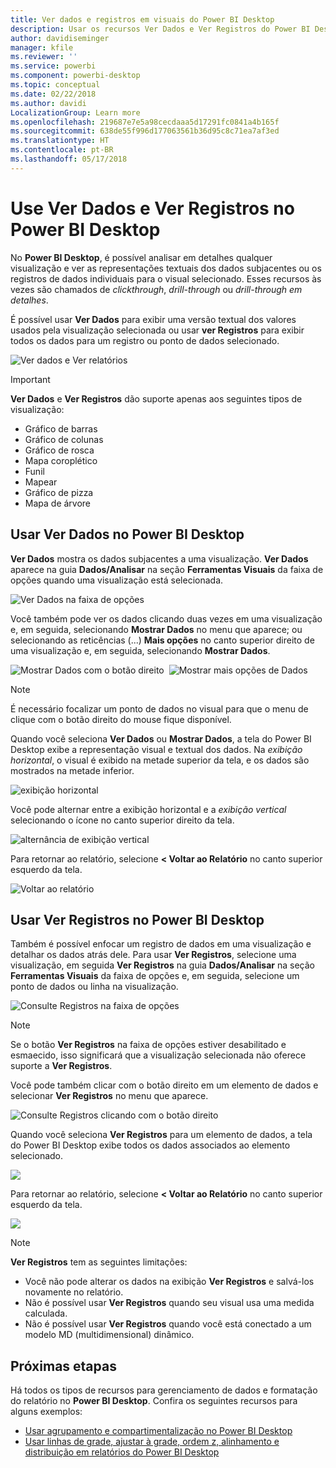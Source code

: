 ```yaml
---
title: Ver dados e registros em visuais do Power BI Desktop
description: Usar os recursos Ver Dados e Ver Registros do Power BI Desktop para analisar os detalhes
author: davidiseminger
manager: kfile
ms.reviewer: ''
ms.service: powerbi
ms.component: powerbi-desktop
ms.topic: conceptual
ms.date: 02/22/2018
ms.author: davidi
LocalizationGroup: Learn more
ms.openlocfilehash: 219687e7e5a98cecdaaa5d17291fc0841a4b165f
ms.sourcegitcommit: 638de55f996d177063561b36d95c8c71ea7af3ed
ms.translationtype: HT
ms.contentlocale: pt-BR
ms.lasthandoff: 05/17/2018
---
```

# <a name="use-see-data-and-see-records-in-power-bi-desktop"></a>Use Ver Dados e Ver Registros no Power BI Desktop
No **Power BI Desktop**, é possível analisar em detalhes qualquer visualização e ver as representações textuais dos dados subjacentes ou os registros de dados individuais para o visual selecionado. Esses recursos às vezes são chamados de *clickthrough*, *drill-through* ou *drill-through em detalhes*.

É possível usar **Ver Dados** para exibir uma versão textual dos valores usados pela visualização selecionada ou usar **ver Registros** para exibir todos os dados para um registro ou ponto de dados selecionado. 

![Ver dados e Ver relatórios](media/desktop-see-data-see-records/see-data-record.png)

>[!IMPORTANT]
>**Ver Dados** e **Ver Registros** dão suporte apenas aos seguintes tipos de visualização:
>  - Gráfico de barras
>  - Gráfico de colunas
>  - Gráfico de rosca
>  - Mapa coroplético
>  - Funil
>  - Mapear
>  - Gráfico de pizza
>  - Mapa de árvore

## <a name="use-see-data-in-power-bi-desktop"></a>Usar Ver Dados no Power BI Desktop

**Ver Dados** mostra os dados subjacentes a uma visualização. **Ver Dados** aparece na guia **Dados/Analisar** na seção **Ferramentas Visuais** da faixa de opções quando uma visualização está selecionada.

![Ver Dados na faixa de opções](media/desktop-see-data-see-records/see-data1.png)

Você também pode ver os dados clicando duas vezes em uma visualização e, em seguida, selecionando **Mostrar Dados** no menu que aparece; ou selecionando as reticências (...) **Mais opções** no canto superior direito de uma visualização e, em seguida, selecionando **Mostrar Dados**.

![Mostrar Dados com o botão direito](media/desktop-see-data-see-records/see-data2.png)&nbsp;&nbsp;![Mostrar mais opções de Dados](media/desktop-see-data-see-records/see-data3.png)

> [!NOTE]
> É necessário focalizar um ponto de dados no visual para que o menu de clique com o botão direito do mouse fique disponível.

Quando você seleciona **Ver Dados** ou **Mostrar Dados**, a tela do Power BI Desktop exibe a representação visual e textual dos dados. Na *exibição horizontal*, o visual é exibido na metade superior da tela, e os dados são mostrados na metade inferior. 

![exibição horizontal](media/desktop-see-data-see-records/see-data4a.png)

Você pode alternar entre a exibição horizontal e a *exibição vertical* selecionando o ícone no canto superior direito da tela.

![alternância de exibição vertical](media/desktop-see-data-see-records/see-data4.png)

Para retornar ao relatório, selecione **< Voltar ao Relatório** no canto superior esquerdo da tela.

![Voltar ao relatório](media/desktop-see-data-see-records/see-data5.png)

## <a name="use-see-records-in-power-bi-desktop"></a>Usar Ver Registros no Power BI Desktop

Também é possível enfocar um registro de dados em uma visualização e detalhar os dados atrás dele. Para usar **Ver Registros**, selecione uma visualização, em seguida **Ver Registros** na guia **Dados/Analisar** na seção **Ferramentas Visuais** da faixa de opções e, em seguida, selecione um ponto de dados ou linha na visualização. 

![Consulte Registros na faixa de opções](media/desktop-see-data-see-records/see-record1.png)

> [!NOTE]
> Se o botão **Ver Registros** na faixa de opções estiver desabilitado e esmaecido, isso significará que a visualização selecionada não oferece suporte a **Ver Registros**.

Você pode também clicar com o botão direito em um elemento de dados e selecionar **Ver Registros** no menu que aparece.

![Consulte Registros clicando com o botão direito](media/desktop-see-data-see-records/see-record2.png)

Quando você seleciona **Ver Registros** para um elemento de dados, a tela do Power BI Desktop exibe todos os dados associados ao elemento selecionado. 

![](media/desktop-see-data-see-records/see-record3.png)

Para retornar ao relatório, selecione **< Voltar ao Relatório** no canto superior esquerdo da tela.

![](media/desktop-see-data-see-records/see-record4.png)

> [!NOTE]
>**Ver Registros** tem as seguintes limitações:
> - Você não pode alterar os dados na exibição **Ver Registros** e salvá-los novamente no relatório.
> - Não é possível usar **Ver Registros** quando seu visual usa uma medida calculada.
> - Não é possível usar **Ver Registros** quando você está conectado a um modelo MD (multidimensional) dinâmico.

## <a name="next-steps"></a>Próximas etapas
Há todos os tipos de recursos para gerenciamento de dados e formatação do relatório no **Power BI Desktop**. Confira os seguintes recursos para alguns exemplos:

* [Usar agrupamento e compartimentalização no Power BI Desktop](desktop-grouping-and-binning.md)
* [Usar linhas de grade, ajustar à grade, ordem z, alinhamento e distribuição em relatórios do Power BI Desktop](desktop-gridlines-snap-to-grid.md)

